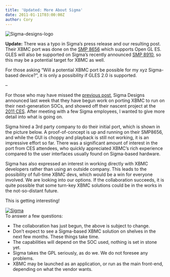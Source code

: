 ```yaml
---
title: 'Updated: More About Sigma'
date: 2011-01-11T03:00:00Z
author: Cory
---
```

![](/sites/default/files/uploads/Sigma-designs-logo-120x101.jpg "Sigma-designs-logo")

 **Update:** There was a typo in Sigma’s press release and our resulting post. Their XBMC port was done on the [SMP 8656](https://www.sigmadesigns.com/set-top-box-iptv-hybrid-socs/) which supports Open GL ES. GLES will also be supported on Sigma’s recently announced [SMP 8910](https://www.sigmadesigns.com/), so this may be a potential target for XBMC as well.

 For those asking “Will a potential XBMC port be possible for my xyz Sigma-based device?”, it is only a possibility if GLES 2.0 is supported.

 –

 For those who may have missed the [previous post](/article/xbmc-port-sigma), Sigma Designs announced last week that they have begun work on porting XBMC to run on their next-generation SOCs, and showed off their nascent project at the [2011 CES](https://www.ces.tech/). After meeting with a few Sigma employees, I wanted to give more detail into what is going on.

 Sigma hired a 3rd party company to do their initial port, which is shown in the picture below. A proof-of-concept is up and running on their SMP8656, and while the GUI is choppy and playback is still not working, it is an impressive effort so far. There was a significant amount of i﻿nterest in the port from CES attendees, who quickly appreciated XBMC’s rich experience compared to the user interfaces usually found on Sigma-based hardware.

 Sigma has also expressed an interest in working directly with XBMC developers rather than using an outside company. This leads to the possibility of full-time XBMC devs, which would be a win for everyone involved. We are looking into our options. If the collaboration succeeds, it is quite possible that some turn-key XBMC solutions could be in the works in the not-so-distant future.

 This is getting interesting!

 [![](/sites/default/files/uploads/sigma-small.png "Sigma")](/sites/default/files/uploads/sigma-resized.jpg)  
 To answer a few questions:

 
 * The collaboration has just begun, the above is subject to change.
 * Don’t expect to see a Sigma-based XBMC solution on shelves in the next few months. These things take time.
 * The capabilities will depend on the SOC used, nothing is set in stone yet.
 * Sigma takes the GPL seriously, as do we. We do not foresee any problems.
 * XBMC may be launched as an application, or run as the main front-end, depending on what the vendor wants.
 
 